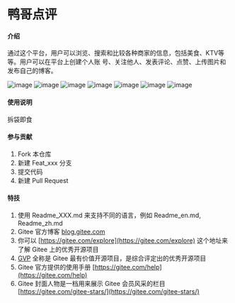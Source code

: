# 鸭哥点评

#### 介绍
通过这个平台，用户可以浏览、搜索和比较各种商家的信息，包括美食、KTV等等。用户可以在平台上创建个人账
号、关注他人、发表评论、点赞、上传图片和发布自己的博客。

![image](https://github.com/user-attachments/assets/e1b44dc7-c69e-4bbb-9140-e37ccbd202b7)
![image](https://github.com/user-attachments/assets/0885d384-3838-464d-ab64-7965c85f1741)
![image](https://github.com/user-attachments/assets/54de6483-8163-4fcb-974d-e347f352507c)
![image](https://github.com/user-attachments/assets/91dd6668-9ccc-454e-8195-593eae7bda6e)
![image](https://github.com/user-attachments/assets/1e7471b1-7284-4abd-b866-1b11109b3c75)
![image](https://github.com/user-attachments/assets/17be4a2d-f87a-4d88-bc11-a22276c2ceaf)
![image](https://github.com/user-attachments/assets/65adaea5-dcf6-424a-a329-21101e7e729c)





#### 使用说明

拆袋即食

#### 参与贡献

1.  Fork 本仓库
2.  新建 Feat_xxx 分支
3.  提交代码
4.  新建 Pull Request


#### 特技

1.  使用 Readme\_XXX.md 来支持不同的语言，例如 Readme\_en.md, Readme\_zh.md
2.  Gitee 官方博客 [blog.gitee.com](https://blog.gitee.com)
3.  你可以 [https://gitee.com/explore](https://gitee.com/explore) 这个地址来了解 Gitee 上的优秀开源项目
4.  [GVP](https://gitee.com/gvp) 全称是 Gitee 最有价值开源项目，是综合评定出的优秀开源项目
5.  Gitee 官方提供的使用手册 [https://gitee.com/help](https://gitee.com/help)
6.  Gitee 封面人物是一档用来展示 Gitee 会员风采的栏目 [https://gitee.com/gitee-stars/](https://gitee.com/gitee-stars/)
